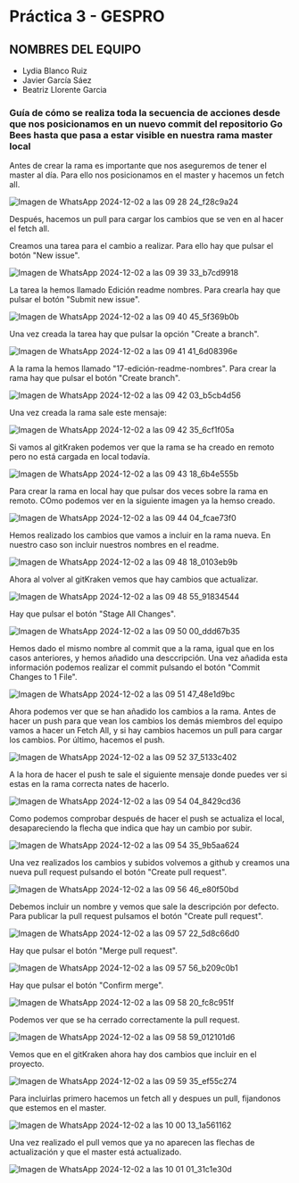 # Práctica 3 - GESPRO
## NOMBRES DEL EQUIPO
- Lydia Blanco Ruiz
- Javier García Sáez
- Beatriz Llorente Garcia

### Guía de cómo se realiza toda la secuencia de acciones desde que nos posicionamos en un nuevo commit del repositorio Go Bees hasta que pasa a estar visible en nuestra rama master local

Antes de crear la rama es importante que nos aseguremos de tener el master al día. Para ello nos posicionamos en el master y hacemos un fetch all. 

![Imagen de WhatsApp 2024-12-02 a las 09 28 24_f28c9a24](https://github.com/user-attachments/assets/91922f7b-a0de-4599-85fa-ab9a89806255)

Después, hacemos un pull para cargar los cambios que se ven en al hacer el fetch all. 

Creamos una tarea para el cambio a realizar. Para ello hay que pulsar el botón "New issue". 

![Imagen de WhatsApp 2024-12-02 a las 09 39 33_b7cd9918](https://github.com/user-attachments/assets/d7681ec7-0e8f-4528-a78f-651cc6d5009e)

La tarea la hemos llamado Edición readme nombres. Para crearla hay que pulsar el botón "Submit new issue".

![Imagen de WhatsApp 2024-12-02 a las 09 40 45_5f369b0b](https://github.com/user-attachments/assets/3cc76023-1163-44c7-bcb1-0592d126f0eb)

Una vez creada la tarea hay que pulsar la opción "Create a branch".

![Imagen de WhatsApp 2024-12-02 a las 09 41 41_6d08396e](https://github.com/user-attachments/assets/8407e159-8ae5-4505-bb7e-103d65787334)

A la rama la hemos llamado "17-edición-readme-nombres". Para crear la rama hay que pulsar el botón "Create branch".

![Imagen de WhatsApp 2024-12-02 a las 09 42 03_b5cb4d56](https://github.com/user-attachments/assets/12bd00bc-88ab-4332-963e-b0c05d4f02ff)

Una vez creada la rama sale este mensaje:

![Imagen de WhatsApp 2024-12-02 a las 09 42 35_6cf1f05a](https://github.com/user-attachments/assets/f2ca219d-1098-4216-ac90-d8f21250cf69)

Si vamos al gitKraken podemos ver que la rama se ha creado en remoto pero no está cargada en local todavía.

![Imagen de WhatsApp 2024-12-02 a las 09 43 18_6b4e555b](https://github.com/user-attachments/assets/a8c2916f-0f60-41ba-b108-4af66fb7b30f)

Para crear la rama en local hay que pulsar dos veces sobre la rama en remoto. COmo podemos ver en la siguiente imagen ya la hemso creado.

![Imagen de WhatsApp 2024-12-02 a las 09 44 04_fcae73f0](https://github.com/user-attachments/assets/f6025ab9-2afe-4d0a-9c35-3b50066903e3)

Hemos realizado los cambios que vamos a incluir en la rama nueva. En nuestro caso son incluir nuestros nombres en el readme.

![Imagen de WhatsApp 2024-12-02 a las 09 48 18_0103eb9b](https://github.com/user-attachments/assets/7d3c58c8-a4ac-45b0-aef1-22a9a019d793)

Ahora al volver al gitKraken vemos que hay cambios que actualizar.

![Imagen de WhatsApp 2024-12-02 a las 09 48 55_91834544](https://github.com/user-attachments/assets/3bf8fac6-1c1d-49d2-8a1f-f6e19548c29a)

Hay que pulsar el botón "Stage All Changes".

![Imagen de WhatsApp 2024-12-02 a las 09 50 00_ddd67b35](https://github.com/user-attachments/assets/59164ad1-4c9d-48b3-8b1f-864b10c15b9e)

Hemos dado el mismo nombre al commit que a la rama, igual que en los casos anteriores, y hemos añadido una desccripción. Una vez añadida esta información podemos realizar el commit pulsando el botón "Commit Changes to 1 File".

![Imagen de WhatsApp 2024-12-02 a las 09 51 47_48e1d9bc](https://github.com/user-attachments/assets/74341d0f-e649-4e54-ad99-94e7bc8fa140)

Ahora podemos ver que se han añadido los cambios a la rama. Antes de hacer un push para que vean los cambios los demás miembros del equipo vamos a hacer un Fetch All, y si hay cambios hacemos un pull para cargar los cambios. Por último, hacemos el push. 

![Imagen de WhatsApp 2024-12-02 a las 09 52 37_5133c402](https://github.com/user-attachments/assets/ca14b65e-d178-4fcb-8060-92f21aeafb97)

A la hora de hacer el push te sale el siguiente mensaje donde puedes ver si estas en la rama correcta nates de hacerlo.

![Imagen de WhatsApp 2024-12-02 a las 09 54 04_8429cd36](https://github.com/user-attachments/assets/89fc0320-4cf0-4336-9bf4-68c12ef578e2)

Como podemos comprobar después de hacer el push se actualiza el local, desapareciendo la flecha que indica que hay un cambio por subir.

![Imagen de WhatsApp 2024-12-02 a las 09 54 35_9b5aa624](https://github.com/user-attachments/assets/d12d524a-28da-4cca-ac9d-d72161ff0eb3)

Una vez realizados los cambios y subidos volvemos a github y creamos una nueva pull request pulsando el botón "Create pull request". 

![Imagen de WhatsApp 2024-12-02 a las 09 56 46_e80f50bd](https://github.com/user-attachments/assets/3ff13ada-5014-45bb-b29a-1ec23bba126d)

Debemos incluir un nombre y vemos que sale la descripción por defecto. Para publicar la pull request pulsamos el botón "Create pull request".

![Imagen de WhatsApp 2024-12-02 a las 09 57 22_5d8c66d0](https://github.com/user-attachments/assets/4807a3b0-4928-4534-a9f8-8492a71f42a1)

Hay que pulsar el botón "Merge pull request".

![Imagen de WhatsApp 2024-12-02 a las 09 57 56_b209c0b1](https://github.com/user-attachments/assets/ff124e48-0a8e-474b-b8c4-1b06c442a86b)

Hay que pulsar el botón "Confirm merge".

![Imagen de WhatsApp 2024-12-02 a las 09 58 20_fc8c951f](https://github.com/user-attachments/assets/dd376602-9a5d-42c8-9a76-85754c0191c1)

Podemos ver que se ha cerrado correctamente la pull request.

![Imagen de WhatsApp 2024-12-02 a las 09 58 59_012101d6](https://github.com/user-attachments/assets/0fccce7c-1fe4-4489-9253-f51ae8435e2c)

Vemos que en el gitKraken ahora hay dos cambios que incluir en el proyecto.

![Imagen de WhatsApp 2024-12-02 a las 09 59 35_ef55c274](https://github.com/user-attachments/assets/230347fa-c578-4ef9-ac15-9e3a25984d98)

Para incluirlas primero hacemos un fetch all y despues un pull, fijandonos que estemos en el master. 

![Imagen de WhatsApp 2024-12-02 a las 10 00 13_1a561162](https://github.com/user-attachments/assets/7c509456-7c75-47d1-85c9-720b775f4226)

Una vez realizado el pull vemos que ya no aparecen las flechas de actualización y que el master está actualizado.

![Imagen de WhatsApp 2024-12-02 a las 10 01 01_31c1e30d](https://github.com/user-attachments/assets/d40c3167-1b13-49bd-a0a6-f4394761d7e4)

